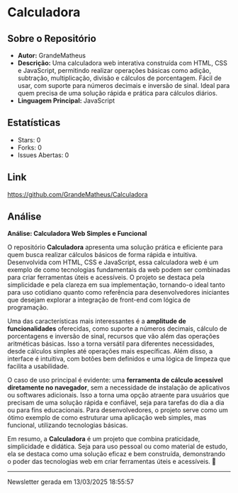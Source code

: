 # Calculadora

## Sobre o Repositório
- **Autor:** GrandeMatheus
- **Descrição:** Uma calculadora web interativa construída com HTML, CSS e JavaScript, permitindo realizar operações básicas como adição, subtração, multiplicação, divisão e cálculos de porcentagem. Fácil de usar, com suporte para números decimais e inversão de sinal. Ideal para quem precisa de uma solução rápida e prática para cálculos diários.
- **Linguagem Principal:** JavaScript

## Estatísticas
- Stars: 0
- Forks: 0
- Issues Abertas: 0

## Link
https://github.com/GrandeMatheus/Calculadora


## Análise
**Análise: Calculadora Web Simples e Funcional**

O repositório **Calculadora** apresenta uma solução prática e eficiente para quem busca realizar cálculos básicos de forma rápida e intuitiva. Desenvolvida com HTML, CSS e JavaScript, essa calculadora web é um exemplo de como tecnologias fundamentais da web podem ser combinadas para criar ferramentas úteis e acessíveis. O projeto se destaca pela simplicidade e pela clareza em sua implementação, tornando-o ideal tanto para uso cotidiano quanto como referência para desenvolvedores iniciantes que desejam explorar a integração de front-end com lógica de programação.

Uma das características mais interessantes é a **amplitude de funcionalidades** oferecidas, como suporte a números decimais, cálculo de porcentagens e inversão de sinal, recursos que vão além das operações aritméticas básicas. Isso a torna versátil para diferentes necessidades, desde cálculos simples até operações mais específicas. Além disso, a interface é intuitiva, com botões bem definidos e uma lógica de limpeza que facilita a usabilidade.

O caso de uso principal é evidente: uma **ferramenta de cálculo acessível diretamente no navegador**, sem a necessidade de instalação de aplicativos ou softwares adicionais. Isso a torna uma opção atraente para usuários que precisam de uma solução rápida e confiável, seja para tarefas do dia a dia ou para fins educacionais. Para desenvolvedores, o projeto serve como um ótimo exemplo de como estruturar uma aplicação web simples, mas funcional, utilizando tecnologias básicas.

Em resumo, a **Calculadora** é um projeto que combina praticidade, simplicidade e didática. Seja para uso pessoal ou como material de estudo, ela se destaca como uma solução eficaz e bem construída, demonstrando o poder das tecnologias web em criar ferramentas úteis e acessíveis. 🚀

---
Newsletter gerada em 13/03/2025 18:55:57
